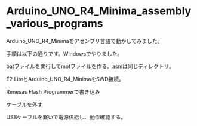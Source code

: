 # Arduino_UNO_R4_Minima_assembly_various_programs
Arduino_UNO_R4_Minimaをアセンブリ言語で動かしてみました。

手順は以下の通りです。Windowsでやりました。

batファイルを実行してmotファイルを作る。asmは同じディレクトリ。

E2 LiteとArduino_UNO_R4_MinimaをSWD接続。

Renesas Flash Programmerで書き込み

ケーブルを外す

USBケーブルを繋いで電源供給し、動作確認する。
